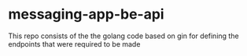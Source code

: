 # messaging-app-be-api
This repo consists of the the golang code based on gin for defining the endpoints that were required to be made

